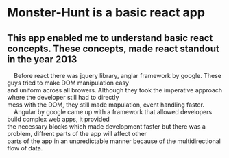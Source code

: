 # Monster-Hunt is a basic react app

## This app enabled me to understand basic react concepts. These concepts, made react standout in the year 2013 <br/>
&nbsp; &nbsp; Before react there was jquery library, anglar framework by google. These guys tried to make DOM manipulation easy <br/>and 
uniform across all browers. Although they took the imperative approach where the developer still had to directly <br/>mess 
with the DOM, they still made mapulation, event handling faster.<br/>
&nbsp; &nbsp; Angular by google came up with a framework that allowed developers build complex web apps, it provided <br/>
the necessary blocks which made development faster but there was a problem, diffrent parts of the app will affect other <br/>
parts of the app in an unpredictable manner because of the multidirectional flow of data.
